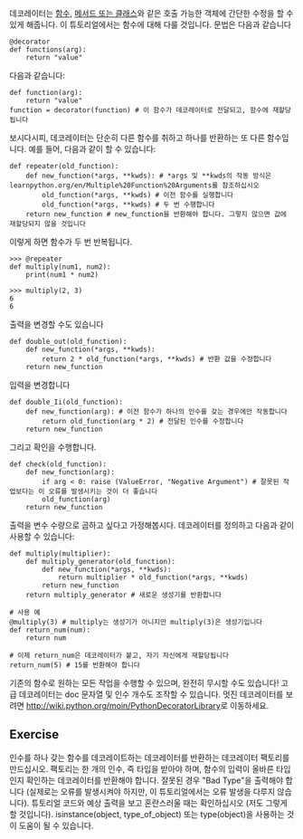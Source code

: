 데코레이터는 [함수](http://www.learnpython.org/en/Functions ""), [메서드 또는 클래스](http://www.learnpython.org/en/Classes%20and%20Objects "")와 같은 호출 가능한 객체에 간단한 수정을 할 수 있게 해줍니다. 이 튜토리얼에서는 함수에 대해 다룰 것입니다. 문법은 다음과 같습니다

    @decorator
    def functions(arg):
        return "value"

다음과 같습니다:

    def function(arg):
        return "value"
    function = decorator(function) # 이 함수가 데코레이터로 전달되고, 함수에 재할당됩니다

보시다시피, 데코레이터는 단순히 다른 함수를 취하고 하나를 반환하는 또 다른 함수입니다. 예를 들어, 다음과 같이 할 수 있습니다:

    def repeater(old_function):
        def new_function(*args, **kwds): # *args 및 **kwds의 작동 방식은 learnpython.org/en/Multiple%20Function%20Arguments를 참조하십시오
            old_function(*args, **kwds) # 이전 함수를 실행합니다
            old_function(*args, **kwds) # 두 번 수행합니다
        return new_function # new_function을 반환해야 합니다. 그렇지 않으면 값에 재할당되지 않을 것입니다

이렇게 하면 함수가 두 번 반복됩니다.

    >>> @repeater
    def multiply(num1, num2):
        print(num1 * num2)

    >>> multiply(2, 3)
    6
    6
    
출력을 변경할 수도 있습니다

    def double_out(old_function):
        def new_function(*args, **kwds):
            return 2 * old_function(*args, **kwds) # 반환 값을 수정합니다
        return new_function

입력을 변경합니다

    def double_Ii(old_function):
        def new_function(arg): # 이전 함수가 하나의 인수를 갖는 경우에만 작동합니다
            return old_function(arg * 2) # 전달된 인수를 수정합니다
        return new_function

그리고 확인을 수행합니다.

    def check(old_function):
        def new_function(arg):
            if arg < 0: raise (ValueError, "Negative Argument") # 잘못된 작업보다는 이 오류를 발생시키는 것이 더 좋습니다
            old_function(arg)
        return new_function

출력을 변수 수량으로 곱하고 싶다고 가정해봅시다. 데코레이터를 정의하고 다음과 같이 사용할 수 있습니다:

    def multiply(multiplier):
        def multiply_generator(old_function):
            def new_function(*args, **kwds):
                return multiplier * old_function(*args, **kwds)
            return new_function
        return multiply_generator # 새로운 생성기를 반환합니다
    
    # 사용 예
    @multiply(3) # multiply는 생성기가 아니지만 multiply(3)은 생성기입니다
    def return_num(num):
        return num
        
    # 이제 return_num은 데코레이터가 붙고, 자기 자신에게 재할당됩니다
    return_num(5) # 15를 반환해야 합니다

기존의 함수로 원하는 모든 작업을 수행할 수 있으며, 완전히 무시할 수도 있습니다! 고급 데코레이터는 doc 문자열 및 인수 개수도 조작할 수 있습니다. 멋진 데코레이터를 보려면 <http://wiki.python.org/moin/PythonDecoratorLibrary>로 이동하세요.

Exercise
--------
인수를 하나 갖는 함수를 데코레이트하는 데코레이터를 반환하는 데코레이터 팩토리를 만드십시오. 팩토리는 한 개의 인수, 즉 타입을 받아야 하며, 함수의 입력이 올바른 타입인지 확인하는 데코레이터를 반환해야 합니다. 잘못된 경우 "Bad Type"을 출력해야 합니다 (실제로는 오류를 발생시켜야 하지만, 이 튜토리얼에서는 오류 발생을 다루지 않습니다). 튜토리얼 코드와 예상 출력을 보고 혼란스러울 때는 확인하십시오 (저도 그렇게 할 것입니다). isinstance(object, type_of_object) 또는 type(object)을 사용하는 것이 도움이 될 수 있습니다.